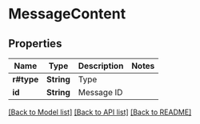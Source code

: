 # MessageContent

## Properties

Name | Type | Description | Notes
------------ | ------------- | ------------- | -------------
**r#type** | **String** | Type | 
**id** | **String** | Message ID | 

[[Back to Model list]](../README.md#documentation-for-models) [[Back to API list]](../README.md#documentation-for-api-endpoints) [[Back to README]](../README.md)


